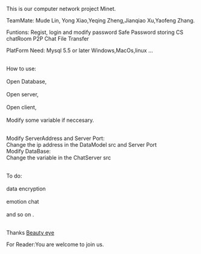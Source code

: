 This is our computer network project Minet.

TeamMate: Mude Lin, Yong Xiao,Yeqing Zheng,Jianqiao Xu,Yaofeng Zhang.

Funtions:
Regist, login and modify password
Safe Password storing
CS chatRoom
P2P Chat
File Transfer

PlatForm Need:
    Mysql 5.5 or later
	Windows,MacOs,linux ...
	
<br>How to use:</br>
<br>Open Database,</br>
<br>Open server,</br>
<br>Open client,</br>
<br>Modify some variable if neccesary.</br>

<br>Modify ServerAddress and Server Port:</br>
	Change the ip address in the DataModel src and Server Port
<br>Modify DataBase:</br>
	Change the variable in the ChatServer src

<br>To do:</br>
<br>data encryption</br>
<br>emotion chat</br>
<br>and so on .</br>

<br>Thanks [Beauty eye](https://code.google.com/p/beautyeye/)</br>

For Reader:You are welcome to join us.

